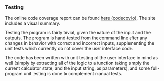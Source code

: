 ### Testing

The online code coverage report can be found [here (codecov.io)](https://app.codecov.io/gh/kbjakex/tiralab-calculator). 
The site includes a visual summary.

Testing the program is fairly trivial, given the nature of the input and the outputs. The program is hand-tested from the command line 
after any changes in behavior with correct and incorrect inputs, supplementing the unit tests which currently do not cover the user interface code.

The code has been written with unit testing of the user interface in mind as well (simply by extracting all of the logic to a function taking simply the
current calculator state, and the input string, as parameters), and some full-program unit testing is done to complement manual tests.

